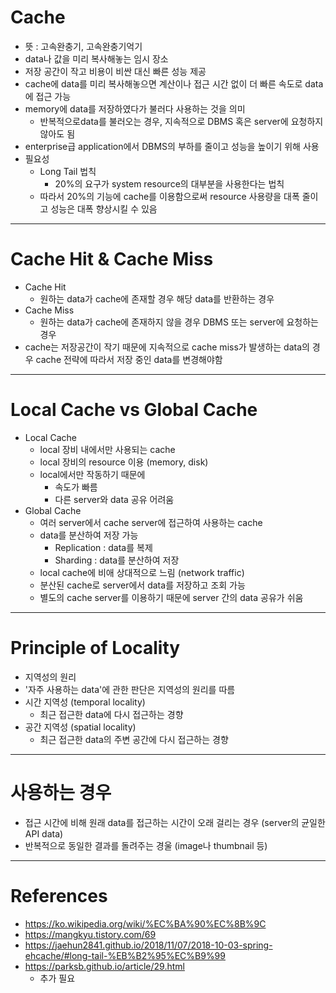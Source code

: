 # Cache
- 뜻 : 고속완충기, 고속완충기억기
- data나 값을 미리 복사해놓는 임시 장소
- 저장 공간이 작고 비용이 비싼 대신 빠른 성능 제공
- cache에 data를 미리 복사해놓으면 계산이나 접근 시간 없이 더 빠른 속도로 data에 접근 가능
- memory에 data를 저장하였다가 불러다 사용하는 것을 의미
	- 반복적으로data를 불러오는 경우, 지속적으로 DBMS 혹은 server에 요청하지 않아도 됨
- enterprise급 application에서 DBMS의 부하를 줄이고 성능을 높이기 위해 사용
- 필요성
	- Long Tail 법칙
		- 20%의 요구가 system resource의 대부분을 사용한다는 법칙
	- 따라서 20%의 기능에 cache를 이용함으로써 resource 사용량을 대폭 줄이고 성능은 대폭 향상시킬 수 있음
---




# Cache Hit & Cache Miss
- Cache Hit
	- 원하는 data가 cache에 존재할 경우 해당 data를 반환하는 경우
- Cache Miss
	- 원하는 data가 cache에 존재하지 않을 경우 DBMS 또는 server에 요청하는 경우
- cache는 저장공간이 작기 때문에 지속적으로 cache miss가 발생하는 data의 경우 cache 전략에 따라서 저장 중인 data를 변경해야함
---




# Local Cache vs Global Cache
- Local Cache
	- local 장비 내에서만 사용되는 cache
	- local 장비의 resource 이용 (memory, disk)
	- local에서만 작동하기 때문에
		- 속도가 빠름
		- 다른 server와 data 공유 어려움
- Global Cache
	- 여러 server에서 cache server에 접근하여 사용하는 cache
	- data를 분산하여 저장 가능
		- Replication : data를 복제
		- Sharding : data를 분산하여 저장
	- local cache에 비애 상대적으로 느림 (network traffic)
	- 분산된 cache로 server에서 data를 저장하고 조회 가능
	- 별도의 cache server를 이용하기 때문에 server 간의 data 공유가 쉬움
---




# Principle of Locality
- 지역성의 원리
- '자주 사용하는 data'에 관한 판단은 지역성의 원리를 따름
- 시간 지역성 (temporal locality)
	- 최근 접근한 data에 다시 접근하는 경향
- 공간 지역성 (spatial locality)
	- 최근 접근한 data의 주변 공간에 다시 접근하는 경향
---




# 사용하는 경우
- 접근 시간에 비해 원래 data를 접근하는 시간이 오래 걸리는 경우 (server의 균일한 API data)
- 반복적으로 동일한 결과를 돌려주는 경울 (image나 thumbnail 등)
---




# References
- https://ko.wikipedia.org/wiki/%EC%BA%90%EC%8B%9C
- https://mangkyu.tistory.com/69
- https://jaehun2841.github.io/2018/11/07/2018-10-03-spring-ehcache/#long-tail-%EB%B2%95%EC%B9%99
- https://parksb.github.io/article/29.html
	- 추가 필요

